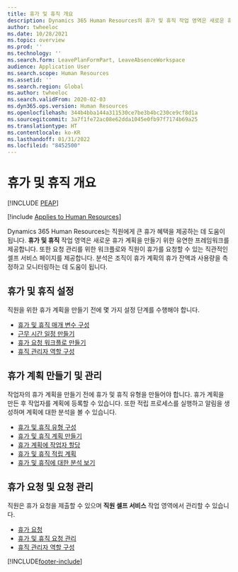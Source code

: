 ```yaml
---
title: 휴가 및 휴직 개요
description: Dynamics 365 Human Resources의 휴가 및 휴직 작업 영역은 새로운 휴가 계획을 만들기 위한 유연한 프레임워크를 제공합니다.
author: twheeloc
ms.date: 10/28/2021
ms.topic: overview
ms.prod: ''
ms.technology: ''
ms.search.form: LeavePlanFormPart, LeaveAbsenceWorkspace
audience: Application User
ms.search.scope: Human Resources
ms.assetid: ''
ms.search.region: Global
ms.author: twheeloc
ms.search.validFrom: 2020-02-03
ms.dyn365.ops.version: Human Resources
ms.openlocfilehash: 344b4bba144a311530ce7be3b4bc230ce9cf8d1a
ms.sourcegitcommit: 3a7f1fe72ac08e62dda1045e0fb97f7174b69a25
ms.translationtype: HT
ms.contentlocale: ko-KR
ms.lasthandoff: 01/31/2022
ms.locfileid: "8452500"
---
```

# <a name="leave-and-absence-overview"></a>휴가 및 휴직 개요


[!INCLUDE [PEAP](../includes/peap-2.md)]

[!include [Applies to Human Resources](../includes/applies-to-hr.md)]

Dynamics 365 Human Resources는 직원에게 큰 휴가 혜택을 제공하는 데 도움이 됩니다. **휴가 및 휴직** 작업 영역은 새로운 휴가 계획을 만들기 위한 유연한 프레임워크를 제공합니다. 또한 요청 관리를 위한 워크플로와 직원이 휴가를 요청할 수 있는 직관적인 셀프 서비스 페이지를 제공합니다. 분석은 조직이 휴가 계획의 휴가 잔액과 사용량을 측정하고 모니터링하는 데 도움이 됩니다.

## <a name="set-up-leave-and-absence"></a>휴가 및 휴직 설정

직원을 위한 휴가 계획을 만들기 전에 몇 가지 설정 단계를 수행해야 합니다.

- [휴가 및 휴직 매개 변수 구성](hr-leave-and-absence-parameters.md)
- [근무 시간 일정 만들기](hr-leave-and-absence-working-time-calendar.md)
- [휴가 요청 워크플로 만들기](hr-leave-and-absence-workflow.md)
- [휴직 관리자 역할 구성](hr-configure-absence-manager.md)

## <a name="create-and-manage-leave-plans"></a>휴가 계획 만들기 및 관리

작업자의 휴가 계획을 만들기 전에 휴가 및 휴직 유형을 만들어야 합니다. 휴가 계획을 만든 후 작업자를 계획에 등록할 수 있습니다. 또한 적립 프로세스를 실행하고 알림을 생성하며 계획에 대한 분석을 볼 수 있습니다.

- [휴가 및 휴직 유형 구성](hr-leave-and-absence-types.md)
- [휴가 및 휴직 계획 만들기](hr-leave-and-absence-plans.md)
- [휴가 계획에 작업자 할당](hr-leave-and-absence-enroll.md)
- [휴가 및 휴직 적립 계획](hr-leave-and-absence-accrue.md)
- [휴가 및 휴직에 대한 분석 보기](hr-leave-and-absence-analytics.md)

## <a name="request-time-off-and-manage-requests"></a>휴가 요청 및 요청 관리

직원은 휴가 요청을 제출할 수 있으며 **직원 셀프 서비스** 작업 영역에서 관리할 수 있습니다.

- [휴가 요청](hr-employee-self-service-request-time-off.md)
- [휴가 및 휴직 요청 관리](hr-employee-self-service-manage-requests.md)
- [휴직 관리자 역할 구성](hr-configure-absence-manager.md)



[!INCLUDE[footer-include](../includes/footer-banner.md)]
